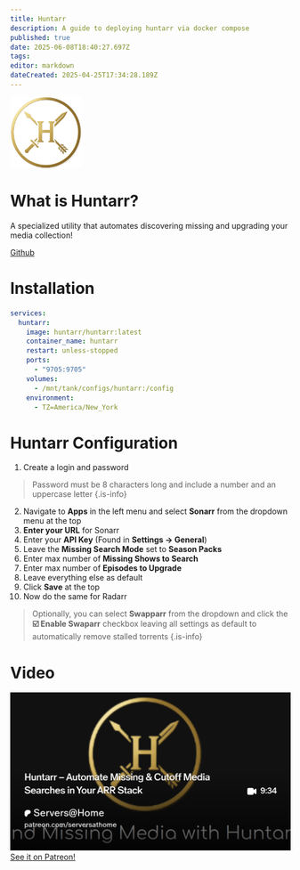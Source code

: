 ```yaml
---
title: Huntarr
description: A guide to deploying huntarr via docker compose
published: true
date: 2025-06-08T18:40:27.697Z
tags: 
editor: markdown
dateCreated: 2025-04-25T17:34:28.189Z
---
```


![huntarr.png](/huntarr.png)

# What is Huntarr?
 A specialized utility that automates discovering missing and upgrading your media collection!
 
[Github](https://github.com/plexguide/Huntarr.io)

# Installation
```yaml
services:
  huntarr:
    image: huntarr/huntarr:latest
    container_name: huntarr
    restart: unless-stopped
    ports:
      - "9705:9705"
    volumes:
      - /mnt/tank/configs/huntarr:/config
    environment:
      - TZ=America/New_York
```

# Huntarr Configuration
1. Create a login and password
> Password must be 8 characters long and include a number and an uppercase letter
{.is-info}
2. Navigate to **Apps** in the left menu and select **Sonarr** from the dropdown menu at the top
1. **Enter your URL** for Sonarr
1. Enter your **API Key** (Found in **Settings → General**)
1. Leave the **Missing Search Mode** set to **Season Packs**
1. Enter max number of **Missing Shows to Search**
1. Enter max number of **Episodes to Upgrade**
1. Leave everything else as default
1. Click **Save** at the top
1. Now do the same for Radarr

> Optionally, you can select **Swapparr** from the dropdown and click the **☑️ Enable Swaparr** checkbox leaving all settings as default to automatically remove stalled torrents
{.is-info}



# Video

![2025-04-28-huntarr--automate-missing--cut-promo-card.png](/2025-04-28-huntarr--automate-missing--cut-promo-card.png)
[See it on Patreon!](https://www.patreon.com/posts/huntarr-v7-is-130103029?utm_medium=clipboard_copy&utm_source=copyLink&utm_campaign=postshare_creator&utm_content=join_link)